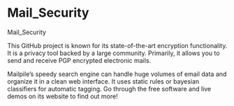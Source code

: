 # Mail_Security
Mail_Security

This GitHub project is known for its state-of-the-art encryption functionality. It is a privacy tool backed by a large community. Primarily, it allows you to send and receive PGP encrypted electronic mails. 

Mailpile’s speedy search engine can handle huge volumes of email data and organize it in a clean web interface. It uses static rules or bayesian classifiers for automatic tagging. Go through the free software and live demos on its website to find out more!
